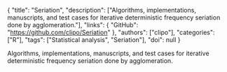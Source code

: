 {
  "title": "Seriation",
  "description": ["Algorithms, implementations, manuscripts, and test cases for iterative deterministic frequency seriation done by agglomeration."],
  "links": {
    "GitHub": "https://github.com/clipo/Seriation"
  },
  "authors": ["clipo"],
  "categories": ["R"],
  "tags": ["Statistical analysis", "Seriation"],
  "doi": null
}

<!-- Generated by csv2md.R – do not edit by hand -->

Algorithms, implementations, manuscripts, and test cases for iterative deterministic frequency seriation done by agglomeration.